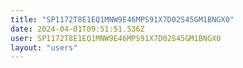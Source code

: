 ```yaml
---
title: "SP1172T8E1EQ1MNW9E46MPS91X7D02S45GM1BNGX0"
date: 2024-04-01T09:51:51.536Z
user: SP1172T8E1EQ1MNW9E46MPS91X7D02S45GM1BNGX0
layout: "users"
---
```

    